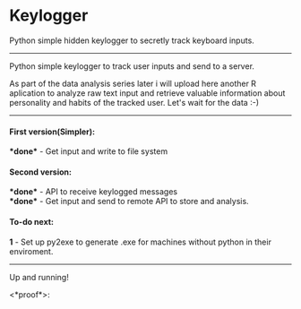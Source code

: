 # Keylogger
Python simple hidden keylogger to secretly track keyboard inputs.
<hr>
<p>Python simple keylogger to track user inputs and send to a server.</p>
<p>As part of the data analysis series later i will upload here another R aplication to analyze raw text input and retrieve valuable information about personality and habits of the tracked user. Let's wait for the data :-)</p>
<hr>
<h4>First version(Simpler):</h4>
  <b>*done*</b> - Get input and write to file system
<h4>Second version:</h4>
  <b>*done*</b> - API to receive keylogged messages
  <br>
  <b>*done*</b> - Get input and send to remote API to store and analysis.
<h4>To-do next:</h4>
  <b>1</b> - Set up py2exe to generate .exe for machines without python in their enviroment.

  <hr>
  <p>Up and running!</p>
  <*proof*>:
  <img src="">

